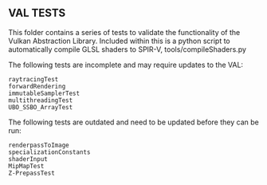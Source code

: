 ## VAL TESTS ##
This folder contains a series of tests to validate the functionality of the Vulkan Abstraction Library.
Included within this is a python script to automatically compile GLSL shaders to SPIR-V, tools/compileShaders.py

The following tests are incomplete and may require updates to the VAL:
```
raytracingTest
forwardRendering
immutableSamplerTest
multithreadingTest
UBO_SSBO_ArrayTest
```

The following tests are outdated and need to be updated before they can be run:
```
renderpassToImage
specializationConstants
shaderInput
MipMapTest
Z-PrepassTest
```